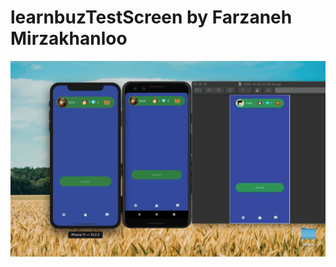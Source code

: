 # learnbuzTestScreen by Farzaneh Mirzakhanloo

![Image both screen Shot](https://github.com/farzanm14/learnbuzTestScreen/blob/master/app/assets/images/3in1.png)

